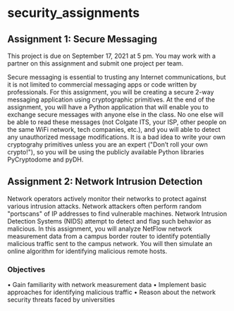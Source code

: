 # security_assignments


## Assignment 1: Secure Messaging ##

This project is due on September 17, 2021 at 5 pm. You may work with a partner on this assignment
and submit one project per team.

Secure messaging is essential to trusting any Internet communications, but it is not limited to
commercial messaging apps or code written by professionals.
For this assignment, you will be creating a secure 2-way messaging application using cryptographic
primitives. At the end of the assignment, you will have a Python application that will enable you
to exchange secure messages with anyone else in the class. No one else will be able to read these
messages (not Colgate ITS, your ISP, other people on the same WiFi network, tech companies, etc.),
and you will able to detect any unauthorized message modifications.
It is a bad idea to write your own cryptograhy primitives unless you are an expert ("Don’t roll
your own crypto!"), so you will be using the publicly available Python libraries PyCryptodome and
pyDH.

## Assignment 2: Network Intrusion Detection ##

Network operators actively monitor their networks to protect against various intrusion attacks.
Network attackers often perform random "portscans" of IP addresses to find vulnerable machines.
Network Intrusion Detection Systems (NIDS) attempt to detect and flag such behavior as malicious.
In this assignment, you will analyze NetFlow network measurement data from a campus border
router to identify potentially malicious traffic sent to the campus network. You will then simulate
an online algorithm for identifying malicious remote hosts.

### Objectives ###
• Gain familiarity with network measurement data
• Implement basic approaches for identifying malicious traffic
• Reason about the network security threats faced by universities